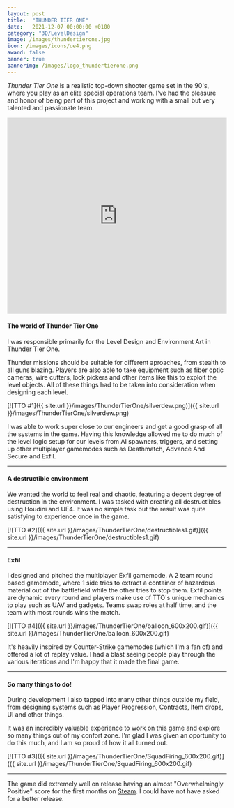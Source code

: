 ```yaml
---
layout: post
title:  "THUNDER TIER ONE"
date:   2021-12-07 00:00:00 +0100
category: "3D/LevelDesign"
image: /images/thundertierone.jpg
icon: /images/icons/ue4.png
award: false
banner: true
bannerimg: /images/logo_thundertierone.png
---
```


_Thunder Tier One_ is a realistic top-down shooter game set in the 90's, where you play as an elite special operations team. I've had the pleasure and honor of being part of this project and working with a small but very talented and passionate team.

<iframe width="100%" height="450" src="https://www.youtube.com/embed/YVgFHnhc_yc" title="YouTube video player" frameborder="0" allow="accelerometer; autoplay; clipboard-write; encrypted-media; gyroscope; picture-in-picture" allowfullscreen></iframe>


#### The world of Thunder Tier One

I was responsible primarily for the Level Design and Environment Art in Thunder Tier One.

Thunder missions should be suitable for different aproaches, from stealth to all guns blazing. Players are also able to take equipment such as fiber optic cameras, wire cutters, lock pickers and other items like this to exploit the level objects. All of these things had to be taken into consideration when designing each level.

[![TTO #1]({{ site.url }}/images/ThunderTierOne/silverdew.png)]({{ site.url }}/images/ThunderTierOne/silverdew.png)

I was able to work super close to our engineers and get a good grasp of all the systems in the game. Having this knowledge allowed me to do much of the level logic setup for our levels from AI spawners, triggers, and setting up other multiplayer gamemodes such as Deathmatch, Advance And Secure and Exfil.

<hr>

#### A destructible environment

We wanted the world to feel real and chaotic, featuring a decent degree of destruction in the environment. I was tasked with creating all destructibles using Houdini and UE4. It was no simple task but the result was quite satisfying to experience once in the game.

[![TTO #2]({{ site.url }}/images/ThunderTierOne/destructibles1.gif)]({{ site.url }}/images/ThunderTierOne/destructibles1.gif)

<hr>

#### Exfil

I designed and pitched the multiplayer Exfil gamemode. A 2 team round based gamemode, where 1 side tries to extract a container of hazardous material out of the battlefield while the other tries to stop them. Exfil points are dynamic every round and players make use of TTO's unique mechanics to play such as UAV and gadgets. Teams swap roles at half time, and the team with most rounds wins the match.

[![TTO #4]({{ site.url }}/images/ThunderTierOne/balloon_600x200.gif)]({{ site.url }}/images/ThunderTierOne/balloon_600x200.gif)

It's heavily inspired by Counter-Strike gamemodes (which I'm a fan of) and offered a lot of replay value. I had a blast seeing people play through the various iterations and I'm happy that it made the final game.

<hr>

#### So many things to do!

During development I also tapped into many other things outside my field, from designing systems such as Player Progression, Contracts, Item drops, UI and other things. 

It was an incredibly valuable experience to work on this game and explore so many things out of my confort zone. I'm glad I was given an oportunity to do this much, and I am so proud of how it all turned out. 

[![TTO #3]({{ site.url }}/images/ThunderTierOne/SquadFiring_600x200.gif)]({{ site.url }}/images/ThunderTierOne/SquadFiring_600x200.gif)

<hr>

The game did extremely well on release having an almost "Overwhelmingly Positive" score for the first months on <a href="(https://store.steampowered.com/app/377300/Thunder_Tier_One/)">Steam</a>. I could have not have asked for a better release.
